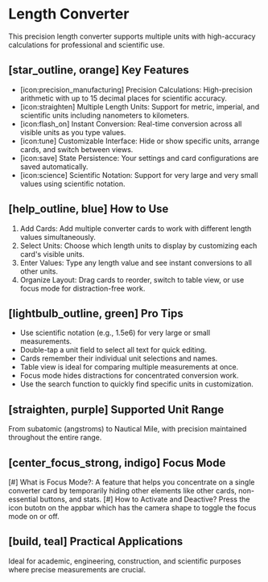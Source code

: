 # Length Converter
This precision length converter supports multiple units with high-accuracy calculations for professional and scientific use.

## [star_outline, orange] Key Features
- [icon:precision_manufacturing] Precision Calculations: High-precision arithmetic with up to 15 decimal places for scientific accuracy.
- [icon:straighten] Multiple Length Units: Support for metric, imperial, and scientific units including nanometers to kilometers.
- [icon:flash_on] Instant Conversion: Real-time conversion across all visible units as you type values.
- [icon:tune] Customizable Interface: Hide or show specific units, arrange cards, and switch between views.
- [icon:save] State Persistence: Your settings and card configurations are saved automatically.
- [icon:science] Scientific Notation: Support for very large and very small values using scientific notation.

## [help_outline, blue] How to Use
1. Add Cards: Add multiple converter cards to work with different length values simultaneously.
2. Select Units: Choose which length units to display by customizing each card's visible units.
3. Enter Values: Type any length value and see instant conversions to all other units.
4. Organize Layout: Drag cards to reorder, switch to table view, or use focus mode for distraction-free work.

## [lightbulb_outline, green] Pro Tips
- Use scientific notation (e.g., 1.5e6) for very large or small measurements.
- Double-tap a unit field to select all text for quick editing.
- Cards remember their individual unit selections and names.
- Table view is ideal for comparing multiple measurements at once.
- Focus mode hides distractions for concentrated conversion work.
- Use the search function to quickly find specific units in customization.

## [straighten, purple] Supported Unit Range
From subatomic (angstroms) to Nautical Mile, with precision maintained throughout the entire range.

## [center_focus_strong, indigo] Focus Mode
[#] What is Focus Mode?: A feature that helps you concentrate on a single converter card by temporarily hiding other elements like other cards, non-essential buttons, and stats.
[#] How to Activate and Deactive?
Press the icon butotn on the appbar which has the camera shape to toggle the focus mode on or off.

## [build, teal] Practical Applications
Ideal for academic, engineering, construction, and scientific purposes where precise measurements are crucial.